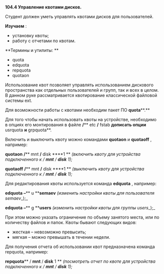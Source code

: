 **104.4 Управление квотами дисков.**

Студент должен уметь управлять квотами дисков для пользователей.

**Изучаем** :

- установку квоты;
- работу с отчетами по квотам.

**Термины и утилиты:       **

- quota
- edquota
- repquota
- quotaon

Использование квот позволяет управлять использованием дискового пространства как отдельных пользователей и групп, так и всех в целом. В данном руке рассматривается квотирование классической файловой системы ext.

Для возможности работы с квотами необходим пакет ПО **quota****.**

Для того чтобы начать использовать квоты на устройстве, необходимо в опциях его монтирования в файле **/**** etc ****/**** fstab **дописать опции** usrquota **и** grpquota**.

Включить и выключить квоту можно командами **quotaon** и **quotaoff** , например:

**quotaon**  **/**** mnt ****/**** disk ****1       ** _(включить квоту для устройства подключенного к / __mnt__ / __disk__ 1);_

**quotaoff**  **/**** mnt ****/**** disk ****1       ** _(выключить квоту для устройства подключенного к / __mnt__ / __disk__ 1);_

Для редактирования квоты используется команда **edquota** , например:

**edquota**  **–**** u ****semaev** _(изменить настройки квоты для пользователя_ _semaev__);_

**edquota**  **–**** g ****users** _(изменить настройки квоты для группы_ _users__);_

При этом можно указать ограничение по объему занятого места, или по количеству файлов и папок. Квоты бывают следующих видов:

- жесткая – невозможно превысить;
- мягкая – можно превышать в течении недели.

Для получения отчета об использовании квот предназначена команда repquota, например:

**repquota**** / ****mnt**** / ****disk**** 1       ** _(посмотреть отчет по квоте для устройства подключенного к / __mnt__ / __disk__ 1);_
